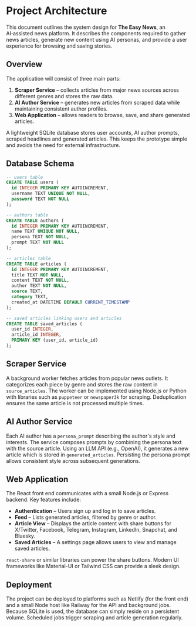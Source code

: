 # Project Architecture

This document outlines the system design for **The Easy News**, an AI‑assisted news platform. It describes the components required to gather news articles, generate new content using AI personas, and provide a user experience for browsing and saving stories.

## Overview

The application will consist of three main parts:

1. **Scraper Service** – collects articles from major news sources across different genres and stores the raw data.
2. **AI Author Service** – generates new articles from scraped data while maintaining consistent author profiles.
3. **Web Application** – allows readers to browse, save, and share generated articles.

A lightweight SQLite database stores user accounts, AI author prompts,
scraped headlines and generated articles. This keeps the prototype simple
and avoids the need for external infrastructure.

## Database Schema

```sql
-- users table
CREATE TABLE users (
  id INTEGER PRIMARY KEY AUTOINCREMENT,
  username TEXT UNIQUE NOT NULL,
  password TEXT NOT NULL
);

-- authors table
CREATE TABLE authors (
  id INTEGER PRIMARY KEY AUTOINCREMENT,
  name TEXT UNIQUE NOT NULL,
  persona TEXT NOT NULL,
  prompt TEXT NOT NULL
);

-- articles table
CREATE TABLE articles (
  id INTEGER PRIMARY KEY AUTOINCREMENT,
  title TEXT NOT NULL,
  content TEXT NOT NULL,
  author TEXT NOT NULL,
  source TEXT,
  category TEXT,
  created_at DATETIME DEFAULT CURRENT_TIMESTAMP
);

-- saved articles linking users and articles
CREATE TABLE saved_articles (
  user_id INTEGER,
  article_id INTEGER,
  PRIMARY KEY (user_id, article_id)
);
```

## Scraper Service

A background worker fetches articles from popular news outlets. It categorizes each piece by genre and stores the raw content in `source_articles`. The worker can be implemented using Node.js or Python with libraries such as `puppeteer` or `newspaper3k` for scraping. Deduplication ensures the same article is not processed multiple times.

## AI Author Service

Each AI author has a `persona_prompt` describing the author's style and interests. The service composes prompts by combining the persona text with the source article. Using an LLM API (e.g., OpenAI), it generates a new article which is stored in `generated_articles`. Persisting the persona prompt allows consistent style across subsequent generations.

## Web Application

The React front end communicates with a small Node.js or Express backend. Key features include:

- **Authentication** – Users sign up and log in to save articles.
- **Feed** – Lists generated articles, filtered by genre or author.
- **Article View** – Displays the article content with share buttons for X/Twitter, Facebook, Telegram, Instagram, LinkedIn, Snapchat, and Bluesky.
- **Saved Articles** – A settings page allows users to view and manage saved articles.

`react-share` or similar libraries can power the share buttons. Modern UI frameworks like Material-UI or Tailwind CSS can provide a sleek design.

## Deployment

The project can be deployed to platforms such as Netlify (for the front end) and a small Node host like Railway for the API and background jobs. Because SQLite is used, the database can simply reside on a persistent volume. Scheduled jobs trigger scraping and article generation regularly.

